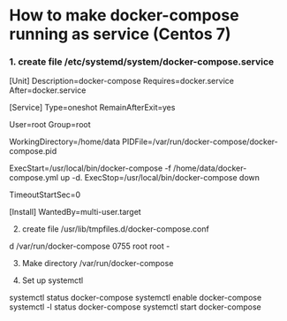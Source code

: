 # How to make docker-compose running as service (Centos 7)

### 1. create file /etc/systemd/system/docker-compose.service

[Unit]
Description=docker-compose
Requires=docker.service
After=docker.service

[Service]
Type=oneshot
RemainAfterExit=yes

User=root
Group=root

WorkingDirectory=/home/data
PIDFile=/var/run/docker-compose/docker-compose.pid

ExecStart=/usr/local/bin/docker-compose -f /home/data/docker-compose.yml up -d.
ExecStop=/usr/local/bin/docker-compose down

TimeoutStartSec=0

[Install]
WantedBy=multi-user.target


2. create file /usr/lib/tmpfiles.d/docker-compose.conf

d /var/run/docker-compose 0755 root root -

3. Make directory /var/run/docker-compose

4. Set up systemctl 

systemctl status docker-compose
systemctl enable docker-compose
systemctl -l status docker-compose
systemctl start docker-compose 

